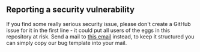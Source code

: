 ## Reporting a security vulnerability

If you find some really serious security issue, please don't create a GitHub issue for it in the first line - it could put all users of the eggs in this repository at risk.
Send a mail to [this email][reportmail] instead, to keep it structured you can simply copy our bug template into your mail.

<!-- Variables -->
[reportmail]: mailto:security@lazybytez.de
